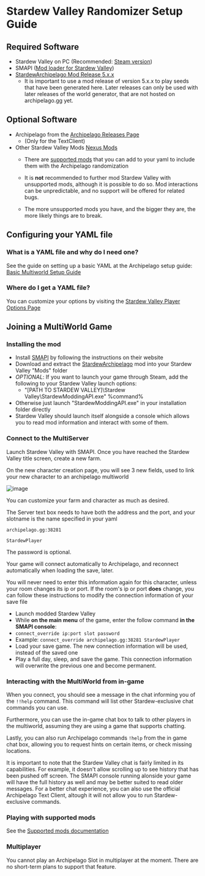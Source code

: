 # Stardew Valley Randomizer Setup Guide

## Required Software

- Stardew Valley on PC (Recommended: [Steam version](https://store.steampowered.com/app/413150/Stardew_Valley/))
- SMAPI ([Mod loader for Stardew Valley](https://smapi.io/))
- [StardewArchipelago Mod Release 5.x.x](https://github.com/agilbert1412/StardewArchipelago/releases)
    - It is important to use a mod release of version 5.x.x to play seeds that have been generated here. Later releases can only be used with later releases of the world generator, that are not hosted on archipelago.gg yet.

## Optional Software
- Archipelago from the [Archipelago Releases Page](https://github.com/ArchipelagoMW/Archipelago/releases)
    * (Only for the TextClient)
- Other Stardew Valley Mods [Nexus Mods](https://www.nexusmods.com/stardewvalley)
    * There are [supported mods](https://github.com/agilbert1412/StardewArchipelago/blob/5.x.x/Documentation/Supported%20Mods.md) that you can add to your yaml to include them with the Archipelago randomization

    * It is **not** recommended to further mod Stardew Valley with unsupported mods, although it is possible to do so. Mod interactions can be unpredictable, and no support will be offered for related bugs.
    * The more unsupported mods you have, and the bigger they are, the more likely things are to break.

## Configuring your YAML file

### What is a YAML file and why do I need one?

See the guide on setting up a basic YAML at the Archipelago setup
guide: [Basic Multiworld Setup Guide](/tutorial/Archipelago/setup/en)

### Where do I get a YAML file?

You can customize your options by visiting the [Stardew Valley Player Options Page](/games/Stardew%20Valley/player-options)

## Joining a MultiWorld Game

### Installing the mod

- Install [SMAPI](https://smapi.io/) by following the instructions on their website
- Download and extract the [StardewArchipelago](https://github.com/agilbert1412/StardewArchipelago/releases) mod into your Stardew Valley "Mods" folder
- *OPTIONAL*: If you want to launch your game through Steam, add the following to your Stardew Valley launch options:
    - "[PATH TO STARDEW VALLEY]\Stardew Valley\StardewModdingAPI.exe" %command%
- Otherwise just launch "StardewModdingAPI.exe" in your installation folder directly
- Stardew Valley should launch itself alongside a console which allows you to read mod information and interact with some of them.

### Connect to the MultiServer

Launch Stardew Valley with SMAPI. Once you have reached the Stardew Valley title screen, create a new farm.

On the new character creation page, you will see 3 new fields, used to link your new character to an archipelago multiworld

![image](https://i.imgur.com/b8KZy2F.png)

You can customize your farm and character as much as desired.

The Server text box needs to have both the address and the port, and your slotname is the name specified in your yaml

`archipelago.gg:38281`

`StardewPlayer`

The password is optional.

Your game will connect automatically to Archipelago, and reconnect automatically when loading the save, later.

You will never need to enter this information again for this character, unless your room changes its ip or port.
If the room's ip or port **does** change, you can follow these instructions to modify the connection information of your save file
- Launch modded Stardew Valley
- While **on the main menu** of the game, enter the follow command **in the SMAPI console**:
- `connect_override ip:port slot password`
- Example: `connect_override archipelago.gg:38281 StardewPlayer`
- Load your save game. The new connection information will be used, instead of the saved one
- Play a full day, sleep, and save the game. This connection information will overwrite the previous one and become permanent.

### Interacting with the MultiWorld from in-game

When you connect, you should see a message in the chat informing you of the `!!help` command. This command will list other Stardew-exclusive chat commands you can use.

Furthermore, you can use the in-game chat box to talk to other players in the multiworld, assuming they are using a game that supports chatting.

Lastly, you can also run Archipelago commands `!help` from the in game chat box, allowing you to request hints on certain items, or check missing locations.

It is important to note that the Stardew Valley chat is fairly limited in its capabilities. For example, it doesn't allow scrolling up to see history that has been pushed off screen. The SMAPI console running alonside your game will have the full history as well and may be better suited to read older messages.
For a better chat experience, you can also use the official Archipelago Text Client, altough it will not allow you to run Stardew-exclusive commands.

### Playing with supported mods

See the [Supported mods documentation](https://github.com/agilbert1412/StardewArchipelago/blob/5.x.x/Documentation/Supported%20Mods.md)

### Multiplayer

You cannot play an Archipelago Slot in multiplayer at the moment. There are no short-term plans to support that feature.
